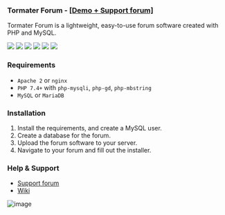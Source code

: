 ### Tormater Forum - <a href="http://forum.tormater.com">[Demo + Support forum]</a><br>
Tormater Forum is a lightweight, easy-to-use forum software created with PHP and MySQL. <br>

![](https://img.shields.io/badge/PHP-7.4%2F8.0%2B-8892be) ![](https://img.shields.io/github/license/tormater/tormater-forum) ![](https://img.shields.io/github/v/release/tormater/tormater-forum) ![](https://img.shields.io/github/languages/code-size/tormater/tormater-forum) ![](https://img.shields.io/github/issues/tormater/tormater-forum) ![](https://img.shields.io/badge/tormater-yes-yellowgreen)
### Requirements
- `Apache 2` or `nginx`
- `PHP 7.4+` with `php-mysqli`, `php-gd`, `php-mbstring`
- `MySQL` or `MariaDB`
### Installation
1. Install the requirements, and create a MySQL user.
2. Create a database for the forum.
3. Upload the forum software to your server.
4. Navigate to your forum and fill out the installer.
### Help & Support
- <a href="http://forum.tormater.com">Support forum</a>
- <a href="https://github.com/tormater/tormater-forum/wiki">Wiki</a>

![image](https://user-images.githubusercontent.com/115832947/213847693-ecd7c1e7-eb62-46ac-a0f9-038e8cfbf595.png)
